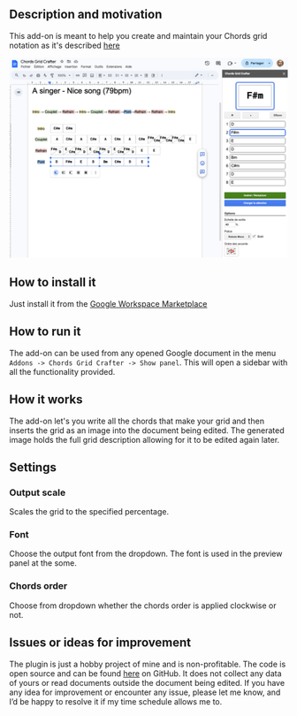 ## Description and motivation
This add-on is meant to help you create and maintain your Chords grid notation as it's described [here](https://en.wikipedia.org/wiki/Chord_chart#Grid_notation)

![Overview](assets/images/overview.png)

## How to install it
Just install it from the [Google Workspace Marketplace]()

## How to run it
The add-on can be used from any opened Google document in the menu `Addons -> Chords Grid Crafter -> Show panel`. This will open a sidebar with all the functionality provided.

## How it works
The add-on let's you write all the chords that make your grid and then inserts the grid as an image into the document being edited. The generated image holds the full grid description allowing for it to be edited again later.

## Settings
### Output scale
Scales the grid to the specified percentage.

### Font
Choose the output font from the dropdown. The font is used in the preview panel at the some.

### Chords order
Choose from dropdown whether the chords order is applied clockwise or not.

## Issues or ideas for improvement
The plugin is just a hobby project of mine and is non-profitable. The code is open source and can be found [here](https://github.com/the8tre/gdocs-chords-grid-crafter) on GitHub. It does not collect any data of yours or read documents outside the document being edited. If you have any idea for improvement or encounter any issue, please let me know, and I’d be happy to resolve it if my time schedule allows me to.

